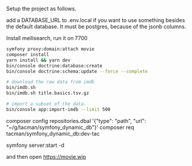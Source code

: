 
Setup the project as follows.

add a DATABASE_URL to .env.local if you want to use something besides the default database.  It must be postgres, because of the jsonb columns.

Install meilisearch, run it on 7700

```bash
symfony proxy:domain:attach movie
composer install
yarn install && yarn dev
bin/console doctrine:database:create
bin/console doctrine:schema:update --force --complete

# download the raw data from imdb
bin/imdb.sh 
bin/imdb.sh title.basics.tsv.gz

# import a subset of the data.
bin/console app:import-imdb --limit 500

```

composer config repositories.dbal '{"type": "path", "url": "~/g/tacman/symfony_dynamic_db"}'
composer req tacman/symfony_dynamic_db:dev-tac

symfony server:start -d

and then open https://movie.wip
